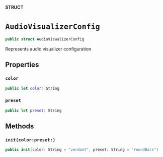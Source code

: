 **STRUCT**

# `AudioVisualizerConfig`

```swift
public struct AudioVisualizerConfig
```

Represents audio visualizer configuration

## Properties
### `color`

```swift
public let color: String
```

### `preset`

```swift
public let preset: String
```

## Methods
### `init(color:preset:)`

```swift
public init(color: String = "verdant", preset: String = "roundBars")
```
